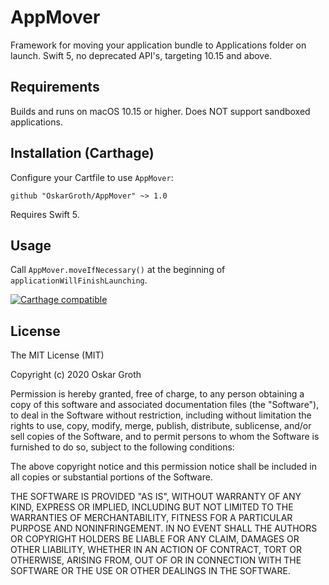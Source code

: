 # AppMover

Framework for moving your application bundle to Applications folder on launch.
Swift 5, no deprecated API's, targeting 10.15 and above.



Requirements
------------
Builds and runs on macOS 10.15 or higher. Does NOT support sandboxed applications.


## Installation (Carthage)
Configure your Cartfile to use `AppMover`:

```github "OskarGroth/AppMover" ~> 1.0```

Requires Swift 5.


Usage
-----

Call ```AppMover.moveIfNecessary()``` at the beginning of ```applicationWillFinishLaunching```.


[![Carthage compatible](https://img.shields.io/badge/Carthage-compatible-4BC51D.svg?style=flat)](https://github.com/Carthage/Carthage)

## License
The MIT License (MIT)

Copyright (c) 2020 Oskar Groth

Permission is hereby granted, free of charge, to any person obtaining a copy of
this software and associated documentation files (the "Software"), to deal in
the Software without restriction, including without limitation the rights to
use, copy, modify, merge, publish, distribute, sublicense, and/or sell copies of
the Software, and to permit persons to whom the Software is furnished to do so,
subject to the following conditions:

The above copyright notice and this permission notice shall be included in all
copies or substantial portions of the Software.

THE SOFTWARE IS PROVIDED "AS IS", WITHOUT WARRANTY OF ANY KIND, EXPRESS OR
IMPLIED, INCLUDING BUT NOT LIMITED TO THE WARRANTIES OF MERCHANTABILITY, FITNESS
FOR A PARTICULAR PURPOSE AND NONINFRINGEMENT. IN NO EVENT SHALL THE AUTHORS OR
COPYRIGHT HOLDERS BE LIABLE FOR ANY CLAIM, DAMAGES OR OTHER LIABILITY, WHETHER
IN AN ACTION OF CONTRACT, TORT OR OTHERWISE, ARISING FROM, OUT OF OR IN
CONNECTION WITH THE SOFTWARE OR THE USE OR OTHER DEALINGS IN THE SOFTWARE.
